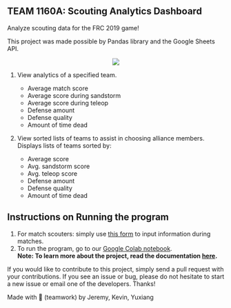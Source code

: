 ## TEAM 1160A: Scouting Analytics Dashboard

Analyze scouting data for the FRC 2019 game!

This project was made possible by Pandas library and the Google Sheets API.
<div align = "center">
  <img src="https://www.titaniumrobotics.com/wp-content/uploads/2019/12/Bird-Text.jpg">
</div>

1. View analytics of a specified team.
      - Average match score
      - Average score during sandstorm
      - Average score during teleop
      - Defense amount
      - Defense quality
      - Amount of time dead

2. View sorted lists of teams to assist in choosing alliance members.
      Displays lists of teams sorted by:
      - Average score
      - Avg. sandstorm score
      - Avg. teleop score
      - Defense amount
      - Defense quality
      - Amount of time dead

## Instructions on Running the program

1) For match scouters: simply use [this form](https://www.titaniumrobotics.com/scouting/) to input information during matches. <br />
2) To run the program, go to our [Google Colab notebook](https://colab.research.google.com/drive/18KuH5rOvSPtPjntUQaIzLJ1l8qGUKmII?usp=sharing). <br />
**Note: To learn more about the project, read the documentation [here](https://docs.google.com/document/d/1efseTfGmv_HbTNBcHckMpKOl697jVED2Jxq9SEXRvRI/edit).**

If you would like to contribute to this project, simply send a pull request with your contributions. If you see an issue or bug, please do not hesitate to start a new issue or email one of the developers. Thanks!

Made with 🤝 (teamwork) by Jeremy, Kevin, Yuxiang
